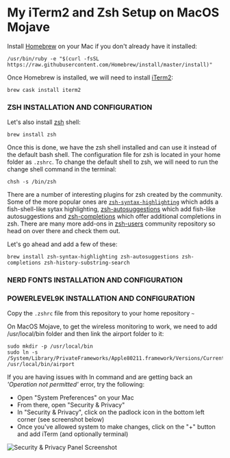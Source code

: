# My iTerm2 and Zsh Setup on MacOS Mojave

Install [Homebrew](https://brew.sh/) on your Mac if you don't already have it installed:

```
/usr/bin/ruby -e "$(curl -fsSL https://raw.githubusercontent.com/Homebrew/install/master/install)"
```

Once Homebrew is installed, we will need to install [iTerm2](https://www.iterm2.com/):

```
brew cask install iterm2
```

### ZSH INSTALLATION AND CONFIGURATION

Let's also install [zsh](http://www.zsh.org/) shell:

```
brew install zsh
```

Once this is done, we have the zsh shell installed and can use it instead of the default bash shell. The configuration file for zsh is located in your home folder as `.zshrc`. To change the default shell to zsh, we will need to run the change shell command in the terminal:

```
chsh -s /bin/zsh
```

There are a number of interesting plugins for zsh created by the community. Some of the more popular ones are [`zsh-syntax-highlighting`](https://github.com/zsh-users/zsh-syntax-highlighting) which adds a fish-shell-like sytax highlighting, [zsh-autosuggestions](https://github.com/zsh-users/zsh-autosuggestions) which add fish-like autosuggestions and [zsh-completions](https://github.com/zsh-users/zsh-completions) which offer additional completions in zsh. There are many more add-ons in [zsh-users](https://github.com/zsh-users) community repository so head on over there and check them out.

Let's go ahead and add a few of these:

```
brew install zsh-syntax-highlighting zsh-autosuggestions zsh-completions zsh-history-substring-search
```

### NERD FONTS INSTALLATION AND CONFIGURATION

### POWERLEVEL9K INSTALLATION AND CONFIGURATION

Copy the `.zshrc` file from this repository to your home repository `~`

On MacOS Mojave, to get the wireless monitoring to work, we need to add /usr/local/bin folder and then link the airport folder to it:

```
sudo mkdir -p /usr/local/bin
sudo ln -s /System/Library/PrivateFrameworks/Apple80211.framework/Versions/Current/Resources/airport /usr/local/bin/airport
```

If you are having issues with ln command and are getting back an _'Operation not permitted'_ error, try the following:

- Open "System Preferences" on your Mac
- From there, open "Security & Privacy"
- In "Security & Privacy", click on the padlock icon in the bottom left corner (see screenshot below)
- Once you've allowed system to make changes, click on the "+" button and add iTerm (and optionally terminal)

![Security & Privacy Panel Screenshot](https://github.com/baneDD/iterm-zsh-config/raw/master/images/security-and-privacy-tab.png)
